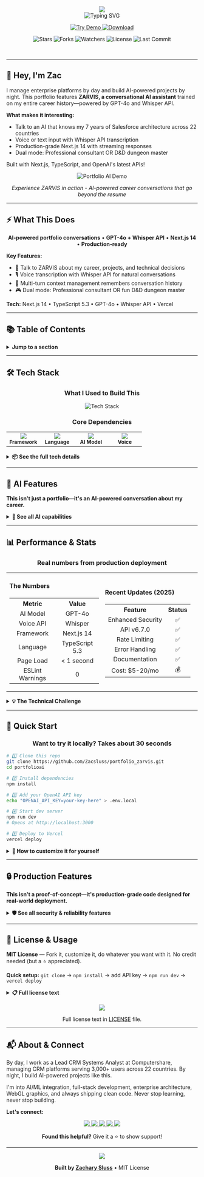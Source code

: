 <div align="center">

<!-- Hero Header -->
<img src="https://capsule-render.vercel.app/api?type=waving&color=gradient&customColorList=6,12,20&height=200&section=header&text=Zachary%20Sluss&fontSize=70&fontColor=FFFFFF&animation=twinkling&fontAlignY=25&desc=Enterprise%20Technology%20Leader%20%7C%20Lead%20CRM%20Systems%20Analyst&descSize=20&descAlignY=50&descAlign=50"/>

<br/>

<!-- Animated Subtitle -->
<img src="https://readme-typing-svg.demolab.com?font=Fira+Code&weight=600&size=22&duration=3000&pause=1000&color=2d9a5e&center=true&vCenter=true&random=false&width=750&lines=%245M%2B+Platforms+%E2%80%A2+3K+Users+%E2%80%A2+22+Countries;AI-Enabled+Portfolio+%E2%80%A2+GPT-4o+%2B+Whisper;AWS+%26+Tableau+Certified+%E2%80%A2+Seeking+Director%2FVP;Multi-Passionate+%E2%80%A2+Always+Learning+%E2%80%A2+Never+Settling" alt="Typing SVG" />

<br/>

<!-- Main Action Buttons -->
<p align="center">
  <a href="https://portfoliozarvis.vercel.app">
    <img src="https://img.shields.io/badge/🤖_TALK-TO_ZARVIS-2e8b57?style=for-the-badge&labelColor=000000&logo=openai&logoColor=white" alt="Try Demo"/>
  </a>
  <a href="https://github.com/Zacsluss/portfolio_zarvis/archive/refs/heads/main.zip">
    <img src="https://img.shields.io/badge/⬇️_DOWNLOAD-TEMPLATE-d97706?style=for-the-badge&labelColor=000000&logo=github&logoColor=white" alt="Download"/>
  </a>
</p>

<!-- GitHub Stats Badges -->
<p align="center">
  <img src="https://img.shields.io/github/stars/Zacsluss/portfolio_zarvis?style=social" alt="Stars"/>
  <img src="https://img.shields.io/github/forks/Zacsluss/portfolio_zarvis?style=social" alt="Forks"/>
  <img src="https://img.shields.io/github/watchers/Zacsluss/portfolio_zarvis?style=social" alt="Watchers"/>
  <img src="https://img.shields.io/github/license/Zacsluss/portfolio_zarvis?style=flat-square&color=555555" alt="License"/>
  <img src="https://img.shields.io/github/last-commit/Zacsluss/portfolio_zarvis?style=flat-square&color=666666" alt="Last Commit"/>
</p>

</div>

<br/>

---

## 👋 Hey, I'm Zac

I manage enterprise platforms by day and build AI-powered projects by night. This portfolio features **ZARVIS, a conversational AI assistant** trained on my entire career history—powered by GPT-4o and Whisper API.

**What makes it interesting:**
- Talk to an AI that knows my 7 years of Salesforce architecture across 22 countries
- Voice or text input with Whisper API transcription
- Production-grade Next.js 14 with streaming responses
- Dual mode: Professional consultant OR D&D dungeon master

Built with Next.js, TypeScript, and OpenAI's latest APIs!

<div align="center">

![Portfolio AI Demo](public/profileai.gif)

*Experience ZARVIS in action - AI-powered career conversations that go beyond the resume*

</div>

---

## ⚡ What This Does

<div align="center">

**AI-powered portfolio conversations** • **GPT-4o + Whisper API** • **Next.js 14** • **Production-ready**

</div>

**Key Features:**
- 🤖 Talk to ZARVIS about my career, projects, and technical decisions
- 🎙️ Voice transcription with Whisper API for natural conversations
- 💬 Multi-turn context management remembers conversation history
- 🎮 Dual mode: Professional consultant OR fun D&D dungeon master

**Tech:** Next.js 14 • TypeScript 5.3 • GPT-4o • Whisper API • Vercel

---

## 📚 Table of Contents

<details>
<summary><b>Jump to a section</b></summary>

- [🛠️ Tech Stack](#️-tech-stack)
- [🤖 AI Features](#-ai-features)
- [📊 Performance & Stats](#-performance--stats)
- [🚀 Quick Start](#-quick-start)
- [🔒 Production Features](#-production-features)
- [📄 License & Usage](#-license--usage)
- [📬 About & Connect](#-about--connect)

</details>

---

## 🛠️ Tech Stack

<div align="center">

### What I Used to Build This

<img src="https://skillicons.dev/icons?i=nextjs,typescript,vercel,react,tailwind,nodejs" alt="Tech Stack" />

### Core Dependencies

<table>
<tr>
<td align="center" width="25%">
<img src="https://img.shields.io/badge/Next.js-14-000000?style=flat-square&logo=nextdotjs&logoColor=white"/><br/>
<sub><b>Framework</b></sub>
</td>
<td align="center" width="25%">
<img src="https://img.shields.io/badge/TypeScript-5.3-1E4A6D?style=flat-square&logo=typescript&logoColor=white"/><br/>
<sub><b>Language</b></sub>
</td>
<td align="center" width="25%">
<img src="https://img.shields.io/badge/GPT--4o-v6.7.0-412991?style=flat-square&logo=openai&logoColor=white"/><br/>
<sub><b>AI Model</b></sub>
</td>
<td align="center" width="25%">
<img src="https://img.shields.io/badge/Whisper-API-2d7a3e?style=flat-square&logo=openai&logoColor=white"/><br/>
<sub><b>Voice</b></sub>
</td>
</tr>
</table>

</div>

<details>
<summary><b>📦 See the full tech details</b></summary>

**Why this stack?**

- **Next.js 14** - App Router with server-side API routes (protects API keys)
- **TypeScript 5.3** - Strict mode with zero ESLint warnings
- **OpenAI GPT-4o** - Latest conversational model for nuanced responses
- **Whisper API** - Real-time voice transcription
- **Zustand** - Lightweight state management
- **Tailwind CSS** - Fast styling with Framer Motion animations
- **Vercel** - Serverless deployment with edge functions

**Architecture:**
```
Next.js 14 App Router
├── /app/api/* - Server-side API routes (protect keys)
├── /lib/* - Career data & AI context
├── /components/* - React components
└── Vercel Serverless Functions
```

</details>

---

## 🤖 AI Features

**This isn't just a portfolio—it's an AI-powered conversation about my career.**

<details>
<summary><b>🧠 See all AI capabilities</b></summary>

<br/>

<div align="center">

<table>
<tr>
<td width="50%" align="center">

### 💬 Conversational Intelligence

**GPT-4o trained on complete career history**<br/>
Knows every project, certification, and technical decision<br/>
<br/>
**Multi-turn conversation handling**<br/>
Remembers context across the entire chat<br/>
<br/>
**Streaming responses**<br/>
Real-time text generation for better UX<br/>
<br/>
**Custom prompts**<br/>
Tailored to my specific background and personality

</td>
<td width="50%" align="center">

### 🎙️ Voice & Input

**Whisper API voice transcription**<br/>
Natural voice input with high accuracy<br/>
<br/>
**Dual mode switching**<br/>
Professional consultant OR D&D dungeon master<br/>
<br/>
**Error handling**<br/>
API key validation, rate limits, quota detection<br/>
<br/>
**Security**<br/>
Server-side key protection, input sanitization

</td>
</tr>
</table>

</div>

**Every AI feature is production-ready with comprehensive error handling.**

</details>

---

## 📊 Performance & Stats

<div align="center">

### Real numbers from production deployment

<table align="center">
<tr>
<td width="50%">

#### The Numbers
<table>
<tr><th align="center">Metric</th><th align="center">Value</th></tr>
<tr><td align="center">AI Model</td><td align="center">GPT-4o</td></tr>
<tr><td align="center">Voice API</td><td align="center">Whisper</td></tr>
<tr><td align="center">Framework</td><td align="center">Next.js 14</td></tr>
<tr><td align="center">Language</td><td align="center">TypeScript 5.3</td></tr>
<tr><td align="center">Page Load</td><td align="center">< 1 second</td></tr>
<tr><td align="center">ESLint Warnings</td><td align="center">0</td></tr>
</table>

</td>
<td width="50%">

#### Recent Updates (2025)
<table>
<tr><th align="center">Feature</th><th align="center">Status</th></tr>
<tr><td align="center">Enhanced Security</td><td align="center">✅</td></tr>
<tr><td align="center">API v6.7.0</td><td align="center">✅</td></tr>
<tr><td align="center">Rate Limiting</td><td align="center">✅</td></tr>
<tr><td align="center">Error Handling</td><td align="center">✅</td></tr>
<tr><td align="center">Documentation</td><td align="center">✅</td></tr>
<tr><td align="center">Cost: $5-20/mo</td><td align="center">💰</td></tr>
</table>

</td>
</tr>
</table>

</div>

<details>
<summary><b>💡 The Technical Challenge</b></summary>

<br/>

**Integrating GPT-4o into a production-grade portfolio** that serves as both a demonstration of AI integration capabilities and a functional career showcase.

**What I solved:**
- ✅ Server-side API routes protect sensitive keys
- ✅ Streaming responses for optimal perceived performance
- ✅ Whisper API integration for voice transcription
- ✅ Production error handling (401, 429, 500, quota errors)
- ✅ Rate limiting and security hardening
- ✅ Cost-effective deployment ($5-20/month)

</details>

---

## 🚀 Quick Start

<div align="center">

### Want to try it locally? Takes about 30 seconds

</div>

```bash
# 1️⃣ Clone this repo
git clone https://github.com/Zacsluss/portfolio_zarvis.git
cd portfolioai

# 2️⃣ Install dependencies
npm install

# 3️⃣ Add your OpenAI API key
echo "OPENAI_API_KEY=your-key-here" > .env.local

# 4️⃣ Start dev server
npm run dev
# Opens at http://localhost:3000

# 5️⃣ Deploy to Vercel
vercel deploy
```

<details>
<summary><b>🔧 How to customize it for yourself</b></summary>

<br/>

**Make it yours (takes about 10 minutes):**

1. **Your content**: Edit `lib/portfolio-data.ts` with your professional history, skills, and projects
2. **Train the AI**: Modify `lib/assistant-context.ts` with your background, experiences, and personality
3. **Customize styling**: Adjust Tailwind configuration and theme colors in `tailwind.config.js`
4. **Add features**: Extend API routes in `app/api/` for additional functionality
5. **Deploy**: Run `vercel deploy` and add your `OPENAI_API_KEY` to Vercel environment variables

**Want to change the AI's personality?**
- Open `lib/assistant-context.ts`
- Modify the system prompt to match your style
- Save and watch ZARVIS become uniquely yours ✨

</details>

---

## 🔒 Production Features

**This isn't a proof-of-concept—it's production-grade code designed for real-world deployment.**

<details>
<summary><b>🛡️ See all security & reliability features</b></summary>

<br/>

<div align="center">

<table>
<tr>
<td width="50%" align="center">

### 🛡️ Security & Reliability

**Environment variable validation**<br/>
API key format checking, missing key detection<br/>
<br/>
**Comprehensive error handling**<br/>
Specific responses for 401, 429, 500, quota errors<br/>
<br/>
**Rate limiting**<br/>
10 requests/minute per IP (configurable)<br/>
<br/>
**Input sanitization**<br/>
XSS prevention, length limits, filtering<br/>
<br/>
**CSP headers**<br/>
Strict Content Security Policy<br/>
<br/>
**Secure key storage**<br/>
Server-side only, never exposed to client

</td>
<td width="50%" align="center">

### 📊 Monitoring & Operations

**Detailed error logging**<br/>
Console output for debugging<br/>
<br/>
**User-friendly error messages**<br/>
Clear actionable feedback<br/>
<br/>
**OpenAI API v6.7.0**<br/>
Latest stable version<br/>
<br/>
**Quota detection**<br/>
Billing/limit warnings<br/>
<br/>
**Build verification**<br/>
TypeScript strict mode, zero lint warnings<br/>
<br/>
**Cost optimization**<br/>
~$15-25/month operational costs

</td>
</tr>
</table>

</div>

**Additional Documentation:**
- [SECURITY_RECOMMENDATIONS.md](SECURITY_RECOMMENDATIONS.md) - API key security, rotation procedures
- [FIX_SUMMARY.md](FIX_SUMMARY.md) - Complete troubleshooting guide, fix history
- [CONTRIBUTING.md](CONTRIBUTING.md) - Contribution guidelines, coding standards

</details>

---

## 📄 License & Usage

**MIT License** — Fork it, customize it, do whatever you want with it. No credit needed (but a ⭐ appreciated).

**Quick setup:** `git clone` → `npm install` → add API key → `npm run dev` → `vercel deploy`

<details>
<summary><b>📋 Full license text</b></summary>

<br/>

```
MIT License

Copyright (c) 2025 Zachary Sluss

Permission is hereby granted, free of charge, to any person obtaining a copy
of this software and associated documentation files (the "Software"), to deal
in the Software without restriction, including without limitation the rights
to use, copy, modify, merge, publish, distribute, sublicense, and/or sell
copies of the Software, and to permit persons to whom the Software is
furnished to do so, subject to the following conditions:

The above copyright notice and this permission notice shall be included in all
copies or substantial portions of the Software.

THE SOFTWARE IS PROVIDED "AS IS", WITHOUT WARRANTY OF ANY KIND, EXPRESS OR
IMPLIED, INCLUDING BUT NOT LIMITED TO THE WARRANTIES OF MERCHANTABILITY,
FITNESS FOR A PARTICULAR PURPOSE AND NONINFRINGEMENT. IN NO EVENT SHALL THE
AUTHORS OR COPYRIGHT HOLDERS BE LIABLE FOR ANY CLAIM, DAMAGES OR OTHER
LIABILITY, WHETHER IN AN ACTION OF CONTRACT, TORT OR OTHERWISE, ARISING FROM,
OUT OF OR IN CONNECTION WITH THE SOFTWARE OR THE USE OR OTHER DEALINGS IN THE
SOFTWARE.
```

</details>

<br/>

<div align="center">

<img src="https://img.shields.io/badge/License-MIT-555555?style=for-the-badge&logo=opensourceinitiative&logoColor=white"/>

Full license text in [LICENSE](LICENSE) file.

</div>

---

## 📬 About & Connect

By day, I work as a Lead CRM Systems Analyst at Computershare, managing CRM platforms serving 3,000+ users across 22 countries. By night, I build AI-powered projects like this.

I'm into AI/ML integration, full-stack development, enterprise architecture, WebGL graphics, and always shipping clean code. Never stop learning, never stop building.

**Let's connect:**

<div align="center">

<a href="https://portfoliozarvis.vercel.app">
  <img src="https://img.shields.io/badge/Portfolio-AI_Demo-2e7d5a?style=for-the-badge&logo=vercel&logoColor=white"/>
</a>
<a href="https://github.com/Zacsluss">
  <img src="https://img.shields.io/badge/GitHub-@Zacsluss-181717?style=for-the-badge&logo=github&logoColor=white"/>
</a>
<a href="https://linkedin.com/in/zacharyjsluss">
  <img src="https://img.shields.io/badge/LinkedIn-Zachary_Sluss-064789?style=for-the-badge&logo=linkedin&logoColor=white"/>
</a>
<a href="mailto:zacsluss@yahoo.com">
  <img src="https://img.shields.io/badge/Email-zacsluss@yahoo.com-b91c1c?style=for-the-badge&logo=gmail&logoColor=white"/>
</a>
<a href="https://raw.githubusercontent.com/Zacsluss/portfolio_zarvis/main/public/resume.pdf">
  <img src="https://img.shields.io/badge/Resume-Download_Resume-7c3aed?style=for-the-badge&logo=adobeacrobatreader&logoColor=white"/>
</a>

<br/>

**Found this helpful?** Give it a ⭐ to show support!

</div>

---

<div align="center">

<img src="https://capsule-render.vercel.app/api?type=waving&color=gradient&customColorList=6,12,20&height=100&section=footer"/>

**Built by [Zachary Sluss](https://github.com/Zacsluss)** • MIT License

</div>
